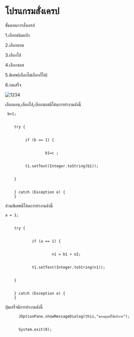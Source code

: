# โปรแกรมสั่งเครป
ขั้นตอนการสั่งเครป


1.เลือกชนิดแป้ง


2.เลือกแยม


3.เลือกใส้


4.เลือกซอส


5.พิเศษ(เลือกไม่เลือกก็ได้)


6.กดเสร็จ

![1234](https://user-images.githubusercontent.com/45479394/49274115-cfef0a80-f4a9-11e8-86dc-5c9f543e6d1f.PNG)


เลือกแยม,เลือกใส้,เลือกซอสมีโค้ดการทำงานดังนี้
 
 
     b=1;
        
        
        try {
        
        
             if (b == 1) {
        
        
                      b1=c ;
        
        
             t1.setText(Integer.toString(b1));
        
        
        }
        
        
        } catch (Exception e) {
        }
        


ส่วนพิเศษมีโค้ดการทำงานดังนี้


    a = 1;
        
        
        try {
        
        
                if (a == 1) {
        
        
                         n1 = b1 + n2;
        
        
                t1.setText(Integer.toString(n1));
        
        
        }
            
        
        } catch (Exception e) {
        }
          
          
ปุ่มเสร็จมีการทำงานดังนี้
          
          JOptionPane.showMessageDialog(this,"ขอบคุณที่ใช้บริการ");
          
          
          System.exit(0);
